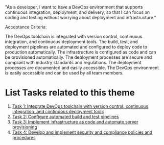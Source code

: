 
"As a developer, I want to have a DevOps environment that supports continuous integration, deployment, and delivery, so that I can focus on coding and testing without worrying about deployment and infrastructure."

Acceptance Criteria:

The DevOps toolchain is integrated with version control, continuous integration, and continuous deployment tools.
The build, test, and deployment pipelines are automated and configured to deploy code to production automatically.
The infrastructure is configured as code and can be provisioned automatically.
The deployment processes are secure and compliant with industry standards and regulations.
The deployment processes are documented and easily accessible.
The DevOps environment is easily accessible and can be used by all team members.

# List Tasks related to this theme
1. [Task 1: Integrate DevOps toolchain with version control, continuous integration, and continuous deployment tools](/documentation/templates/theme/initiatives/epics/stories/tasks/task_template.md)
2. [Task 2: Configure automated build and test pipelines](/documentation/templates/theme/initiatives/epics/stories/tasks/task_template.md)
3. [Task 3: Implement infrastructure as code and automate server provisioning](/documentation/templates/theme/initiatives/epics/stories/tasks/task_template.md)
4. [Task 4: Develop and implement security and compliance policies and procedures](/documentation/templates/theme/initiatives/epics/stories/tasks/task_template.md)